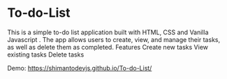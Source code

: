 # To-do-List
This is a simple to-do list application built with HTML, CSS and Vanilla Javascript . The app allows users to create, view, and manage their tasks, as well as delete them as completed. Features      Create new tasks     View existing tasks      Delete tasks     


Demo: https://shimantodevjs.github.io/To-do-List/
